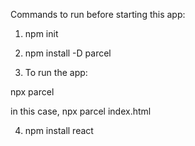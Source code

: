 Commands to run before starting this app:

1. npm init

2. npm install -D parcel

3. To run the app:

npx parcel <startup file name>

in this case, npx parcel index.html

4. npm install react
